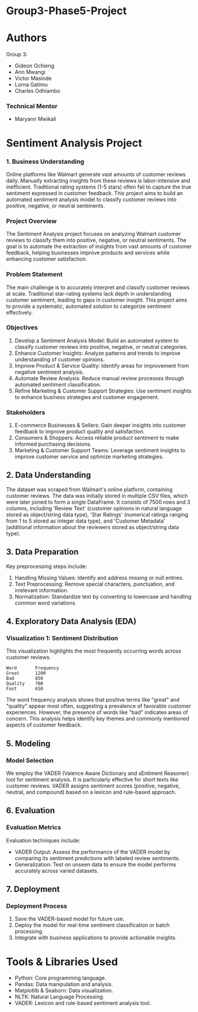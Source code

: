 # Group3-Phase5-Project
# Authors
Group 3:
- Gideon Ochieng
- Ann Mwangi
- Victor Masinde
- Lorna Gatimu
- Charles Odhiambo

### Technical Mentor
- Maryann Mwikali

# Sentiment Analysis Project

### 1. Business Understanding
Online platforms like Walmart generate vast amounts of customer reviews daily. Manually extracting insights from these reviews is labor-intensive and inefficient. Traditional rating systems (1-5 stars) often fail to capture the true sentiment expressed in customer feedback. This project aims to build an automated sentiment analysis model to classify customer reviews into positive, negative, or neutral sentiments.

### Project Overview
The Sentiment Analysis project focuses on analyzing Walmart customer reviews to classify them into positive, negative, or neutral sentiments. The goal is to automate the extraction of insights from vast amounts of customer feedback, helping businesses improve products and services while enhancing customer satisfaction.

### Problem Statement
The main challenge is to accurately interpret and classify customer reviews at scale. Traditional star-rating systems lack depth in understanding customer sentiment, leading to gaps in customer insight. This project aims to provide a systematic, automated solution to categorize sentiment effectively.

### Objectives
1. Develop a Sentiment Analysis Model: Build an automated system to classify customer reviews into positive, negative, or neutral categories.  
2. Enhance Customer Insights: Analyze patterns and trends to improve understanding of customer opinions.  
3. Improve Product & Service Quality: Identify areas for improvement from negative sentiment analysis.  
4. Automate Review Analysis: Reduce manual review processes through automated sentiment classification.  
5. Refine Marketing & Customer Support Strategies: Use sentiment insights to enhance business strategies and customer engagement.

### Stakeholders
1. E-commerce Businesses & Sellers: Gain deeper insights into customer feedback to improve product quality and satisfaction.  
2. Consumers & Shoppers: Access reliable product sentiment to make informed purchasing decisions.  
3. Marketing & Customer Support Teams: Leverage sentiment insights to improve customer service and optimize marketing strategies.

## 2. Data Understanding
The dataset was scraped from Walmart's online platform, containing customer reviews. The data was initially stored in multiple CSV files, which were later joined to form a single DataFrame. It consists of 7500 rows and 3 columns, including 'Review Text' (customer opinions in natural language stored as object/string data type), 'Star Ratings' (numerical ratings ranging from 1 to 5 stored as integer data type), and 'Customer Metadata' (additional information about the reviewers stored as object/string data type).

## 3. Data Preparation
Key preprocessing steps include:  
1. Handling Missing Values: Identify and address missing or null entries.  
2. Text Preprocessing: Remove special characters, punctuation, and irrelevant information.  
3. Normalization: Standardize text by converting to lowercase and handling common word variations.

## 4. Exploratory Data Analysis (EDA)

### Visualization 1: Sentiment Distribution
This visualization highlights the most frequently occurring words across customer reviews.

```
Word       Frequency
Great      1200
Bad        850
Quality    700
Fast       650
```

The word frequency analysis shows that positive terms like "great" and "quality" appear most often, suggesting a prevalence of favorable customer experiences. However, the presence of words like "bad" indicates areas of concern. This analysis helps identify key themes and commonly mentioned aspects of customer feedback.

## 5. Modeling

### Model Selection
We employ the VADER (Valence Aware Dictionary and sEntiment Reasoner) tool for sentiment analysis. It is particularly effective for short texts like customer reviews. VADER assigns sentiment scores (positive, negative, neutral, and compound) based on a lexicon and rule-based approach.

## 6. Evaluation

### Evaluation Metrics
Evaluation techniques include:  
- VADER Output: Assess the performance of the VADER model by comparing its sentiment predictions with labeled review sentiments.  
- Generalization: Test on unseen data to ensure the model performs accurately across varied datasets.

## 7. Deployment

### Deployment Process
1. Save the VADER-based model for future use.  
2. Deploy the model for real-time sentiment classification or batch processing.  
3. Integrate with business applications to provide actionable insights.

# Tools & Libraries Used
- Python: Core programming language.
- Pandas: Data manipulation and analysis.
- Matplotlib & Seaborn: Data visualization.
- NLTK: Natural Language Processing.
- VADER: Lexicon and rule-based sentiment analysis tool.






